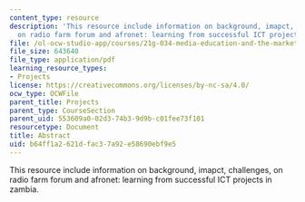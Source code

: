 ```yaml
---
content_type: resource
description: 'This resource include information on background, imapct, challenges,
  on radio farm forum and afronet: learning from successful ICT projects in zambia.'
file: /ol-ocw-studio-app/courses/21g-034-media-education-and-the-marketplace-fall-2005/b64ff1a2621dfac37a92e58690ebf9e5_MIT21G_034F05_zambiancs.pdf
file_size: 643640
file_type: application/pdf
learning_resource_types:
- Projects
license: https://creativecommons.org/licenses/by-nc-sa/4.0/
ocw_type: OCWFile
parent_title: Projects
parent_type: CourseSection
parent_uid: 553609a0-02d3-74b3-9d9b-c01fee73f101
resourcetype: Document
title: Abstract
uid: b64ff1a2-621d-fac3-7a92-e58690ebf9e5
---
```

This resource include information on background, imapct, challenges, on radio farm forum and afronet: learning from successful ICT projects in zambia.